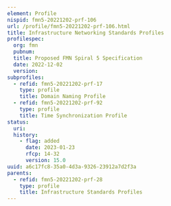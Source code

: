 ```yaml
---
element: Profile
nispid: fmn5-20221202-prf-106
url: /profile/fmn5-20221202-prf-106.html
title: Infrastructure Networking Standards Profiles
profilespec:
  org: fmn
  pubnum: 
  title: Proposed FMN Spiral 5 Specification
  date: 2022-12-02
  version: 
subprofiles:
  - refid: fmn5-20221202-prf-17
    type: profile
    title: Domain Naming Profile
  - refid: fmn5-20221202-prf-92
    type: profile
    title: Time Synchronization Profile
status:
  uri: 
  history: 
    - flag: added
      date: 2023-01-23
      rfcp: 14-32
      version: 15.0
uuid: a6c17fc8-35a0-4d3a-9326-23912a7d2f3a
parents:
  - refid: fmn5-20221202-prf-28
    type: profile
    title: Infrastructure Standards Profiles
---
```

